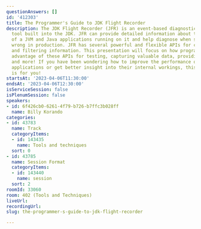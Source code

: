 ```yaml
---
questionAnswers: []
id: '412303'
title: The Programmer's Guide to JDK Flight Recorder
description: The JDK Flight Recorder (JFR) is an event-based diagnostic and profiling
  tool built into the JDK. JFR can provide detailed information about the performance
  of a JVM and Java applications running on it and help diagnose when something goes
  wrong in production. JFR has several powerful and flexible APIs for capturing, streaming,
  and filtering information. This presentation will focus on how programmers can take
  advantage of these APIs for testing, capturing valuable data, providing live metrics,
  and more! If you have been wondering how to improve the performance of your Java
  applications or get better insight into their internal workings, this presentation
  is for you!
startsAt: '2023-04-06T11:30:00'
endsAt: '2023-04-06T12:30:00'
isServiceSession: false
isPlenumSession: false
speakers:
- id: 6f426cb0-6261-4f79-b726-b7ffc3b028ff
  name: Billy Korando
categories:
- id: 43783
  name: Track
  categoryItems:
  - id: 143435
    name: Tools and techniques
  sort: 0
- id: 43785
  name: Session Format
  categoryItems:
  - id: 143440
    name: session
  sort: 2
roomId: 33060
room: 402 (Tools and Techniques)
liveUrl: 
recordingUrl: 
slug: the-programmer-s-guide-to-jdk-flight-recorder

---
```

